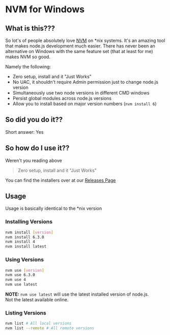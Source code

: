 # NVM for Windows

## What is this???

So lot's of people absolutely love [NVM](https://github.com/creationix/nvm) on
\*nix systems. It's an amazing tool that makes node.js development much easier.
There has never been an alternative on Windows with the same feature set (that
  at least for me) makes NVM so good.

Namely the following:
* Zero setup, install and it "Just Works"
* No UAC, it shouldn't require Admin permission just to change node.js version
* Simultaneously use two node versions in different CMD windows
* Persist global modules across node.js versions
* Allow you to install based on major version numbers (`nvm install 6`)

## So did you do it??

Short answer: Yes

## So how do I use it??

Weren't you reading above

> Zero setup, install and it "Just Works"

You can find the installers over at our [Releases Page](https://github.com/MarshallOfSound/NVM-for-Windows/releases)

## Usage

Usage is basically identical to the \*nix version

### Installing Versions

```bash
nvm install [version]
nvm install 6.3.0
nvm install 4
nvm install latest
```

### Using Versions

```bash
nvm use [version]
nvm use 6.3.0
nvm use 4
nvm use latest
```

**NOTE:** `nvm use latest` will use the latest installed version of node.js.  
Not the latest available online.

### Listing Versions

```bash
nvm list # All local versions
nvm list --remote # All remote versions
```
